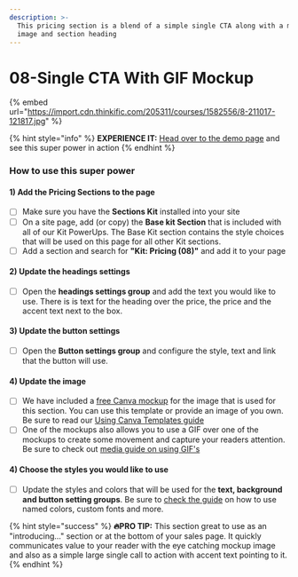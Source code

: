 ```yaml
---
description: >-
  This pricing section is a blend of a simple single CTA along with a mockup
  image and section heading
---
```


# 08-Single CTA With GIF Mockup

{% embed url="https://import.cdn.thinkific.com/205311/courses/1582556/8-211017-121817.jpg" %}

{% hint style="info" %}
**EXPERIENCE IT:** [Head over to the demo page](https://powerupkit.thinkific.com/pages/pricing) and see this super power in action
{% endhint %}

### How to use this super power

#### 1) Add the Pricing Sections to the page

* [ ] Make sure you have the **Sections Kit** installed into your site
* [ ] On a site page, add (or copy) the **Base kit Section** that is included with all of our Kit PowerUps. The Base Kit section contains the style choices that will be used on this page for all other Kit sections.&#x20;
* [ ] Add a section and search for **"Kit: Pricing (08)"** and add it to your page

#### 2) Update the headings settings

* [ ] Open the **headings settings group** and add the text you would like to use. There is is text for the heading over the price, the price and the accent text next to the box.

#### 3) Update the button settings

* [ ] Open the **Button settings group** and configure the style, text and link that the button will use.

#### 4) Update the image

* [ ] We have included a [free Canva mockup](https://www.canva.com/design/DAEs6i1T5KU/g7ZmiT-AcQvKEkkxA9mOKw/view?utm\_content=DAEs6i1T5KU\&utm\_campaign=designshare\&utm\_medium=link\&utm\_source=sharebutton\&mode=preview) for the image that is used for this section. You can use this template or provide an image of you own. Be sure to read our [Using Canva Templates guide](../../../kit-usage-guides/media/canva-templates.md)
* [ ] One of the mockups also allows you to use a GIF over one of the mockups to create some movement and capture your readers attention. Be sure to check out [media guide on using GIF's](../../../kit-usage-guides/media/)

#### 4) Choose the styles you would like to use

* [ ] Update the styles and colors that will be used for the **text, background and button setting groups**. Be sure to [check the guide](../../kit-common-sections/base-kit.md) on how to use named colors, custom fonts and more.

{% hint style="success" %}
**🔥PRO TIP:** This section great to use as an "introducing..." section or at the bottom of your sales page. It quickly communicates value to your reader with the eye catching mockup image and also as a simple large single call to action with accent text pointing to it.
{% endhint %}
